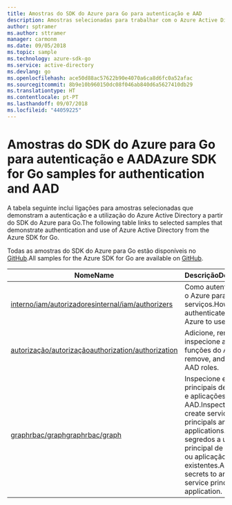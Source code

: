 ```yaml
---
title: Amostras do SDK do Azure para Go para autenticação e AAD
description: Amostras selecionadas para trabalhar com o Azure Active Directory (AAD) e a autenticação a partir do SDK do Azure para Go.
author: sptramer
ms.author: sttramer
manager: carmonm
ms.date: 09/05/2018
ms.topic: sample
ms.technology: azure-sdk-go
ms.service: active-directory
ms.devlang: go
ms.openlocfilehash: ace50d88ac57622b90e4070a6ca8d6fc0a52afac
ms.sourcegitcommit: 8b9e10b960150dc08f046ab840d6a5627410db29
ms.translationtype: HT
ms.contentlocale: pt-PT
ms.lasthandoff: 09/07/2018
ms.locfileid: "44059225"
---
```

# <a name="azure-sdk-for-go-samples-for-authentication-and-aad"></a><span data-ttu-id="49cc2-103">Amostras do SDK do Azure para Go para autenticação e AAD</span><span class="sxs-lookup"><span data-stu-id="49cc2-103">Azure SDK for Go samples for authentication and AAD</span></span>

<span data-ttu-id="49cc2-104">A tabela seguinte inclui ligações para amostras selecionadas que demonstram a autenticação e a utilização do Azure Active Directory a partir do SDK do Azure para Go.</span><span class="sxs-lookup"><span data-stu-id="49cc2-104">The following table links to selected samples that demonstrate authentication and use of Azure Active Directory from the Azure SDK for Go.</span></span>

<span data-ttu-id="49cc2-105">Todas as amostras do SDK do Azure para Go estão disponíveis no [GitHub](https://github.com/Azure-Samples/azure-sdk-for-go-samples).</span><span class="sxs-lookup"><span data-stu-id="49cc2-105">All samples for the Azure SDK for Go are available on [GitHub](https://github.com/Azure-Samples/azure-sdk-for-go-samples).</span></span>

| <span data-ttu-id="49cc2-106">Nome</span><span class="sxs-lookup"><span data-stu-id="49cc2-106">Name</span></span> | <span data-ttu-id="49cc2-107">Descrição</span><span class="sxs-lookup"><span data-stu-id="49cc2-107">Description</span></span> |
|------|-------------|
| [<span data-ttu-id="49cc2-108">interno/iam/autorizadores</span><span class="sxs-lookup"><span data-stu-id="49cc2-108">internal/iam/authorizers</span></span>](https://github.com/Azure-Samples/azure-sdk-for-go-samples/blob/master/internal/iam/authorizers.go) | <span data-ttu-id="49cc2-109">Como autenticar com o Azure para utilizar serviços.</span><span class="sxs-lookup"><span data-stu-id="49cc2-109">How to authenticate with Azure to use services.</span></span> |
| [<span data-ttu-id="49cc2-110">autorização/autorização</span><span class="sxs-lookup"><span data-stu-id="49cc2-110">authorization/authorization</span></span>](https://github.com/Azure-Samples/azure-sdk-for-go-samples/blob/master/authorization/authorization.go) | <span data-ttu-id="49cc2-111">Adicione, remova e inspecione as funções do AAD.</span><span class="sxs-lookup"><span data-stu-id="49cc2-111">Add, remove, and inspect AAD roles.</span></span> |
| [<span data-ttu-id="49cc2-112">graphrbac/graph</span><span class="sxs-lookup"><span data-stu-id="49cc2-112">graphrbac/graph</span></span>](https://github.com/Azure-Samples/azure-sdk-for-go-samples/blob/master/graphrbac/graph.go) | <span data-ttu-id="49cc2-113">Inspecione e crie principais de serviço e aplicações do AAD.</span><span class="sxs-lookup"><span data-stu-id="49cc2-113">Inspect and create service principals and AAD applications.</span></span> <span data-ttu-id="49cc2-114">Adicione segredos a um principal de serviço ou aplicação existentes.</span><span class="sxs-lookup"><span data-stu-id="49cc2-114">Add secrets to an existing service principal or application.</span></span> |
